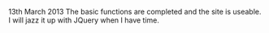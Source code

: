 13th March 2013 The basic functions are completed and the site is useable. I will jazz it up with JQuery when I                 have time.